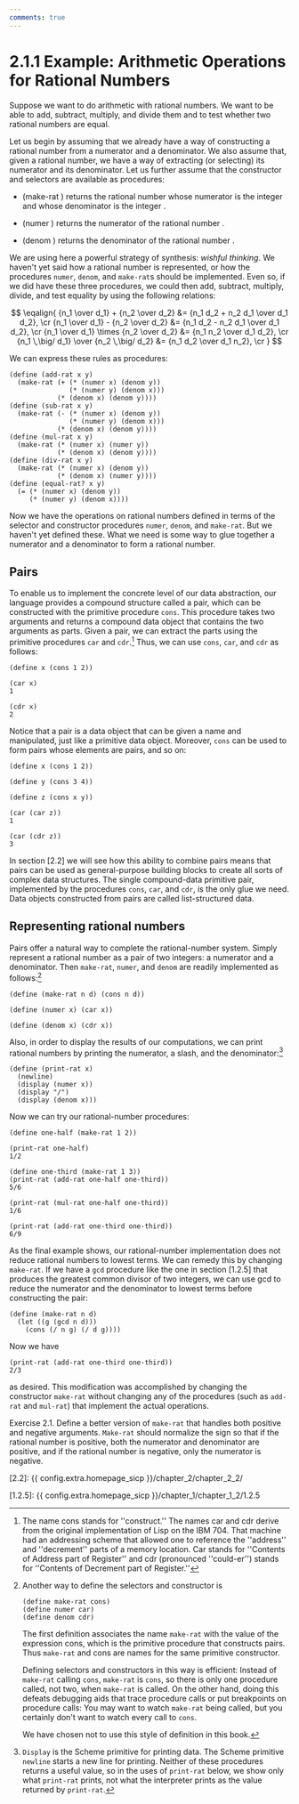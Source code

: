 ```yaml
---
comments: true
---
```


# 2.1.1  Example: Arithmetic Operations for Rational Numbers
Suppose we want to do arithmetic with rational numbers. We want to be able to add, subtract, multiply, and divide them and to test whether two rational numbers are equal.

Let us begin by assuming that we already have a way of constructing a rational number from a numerator and a denominator. We also assume that, given a rational number, we have a way of extracting (or selecting) its numerator and its denominator. Let us further assume that the constructor and selectors are available as procedures:

- (make-rat <n> <d>) returns the rational number whose numerator is the integer <n> and whose denominator is the integer <d>.

- (numer <x>) returns the numerator of the rational number <x>.

- (denom <x>) returns the denominator of the rational number <x>.

We are using here a powerful strategy of synthesis: *wishful thinking*. We haven't yet said how a rational number is represented, or how the procedures `numer`, `denom`, and `make-rat`s should be implemented. Even so, if we did have these three procedures, we could then add, subtract, multiply, divide, and test equality by using the following relations:

$$
\eqalign{
{n_1 \over d_1} + {n_2 \over d_2} 	&= {n_1 d_2 + n_2 d_1 \over d_1 d_2}, \cr
{n_1 \over d_1} - {n_2 \over d_2} 	&= {n_1 d_2 - n_2 d_1 \over d_1 d_2}, \cr
{n_1 \over d_1} \times {n_2 \over d_2} 	&= {n_1 n_2 \over d_1 d_2}, \cr
{n_1 \,\big/ d_1} \over {n_2 \,\big/ d_2} 	&= {n_1 d_2 \over d_1 n_2}, \cr
} $$

We can express these rules as procedures:

```
(define (add-rat x y)
  (make-rat (+ (* (numer x) (denom y))
               (* (numer y) (denom x)))
            (* (denom x) (denom y))))
(define (sub-rat x y)
  (make-rat (- (* (numer x) (denom y))
               (* (numer y) (denom x)))
            (* (denom x) (denom y))))
(define (mul-rat x y)
  (make-rat (* (numer x) (numer y))
            (* (denom x) (denom y))))
(define (div-rat x y)
  (make-rat (* (numer x) (denom y))
            (* (denom x) (numer y))))
(define (equal-rat? x y)
  (= (* (numer x) (denom y))
     (* (numer y) (denom x))))
```

Now we have the operations on rational numbers defined in terms of the selector and constructor procedures `numer`, `denom`, and `make-rat`. But we haven't yet defined these. What we need is some way to glue together a numerator and a denominator to form a rational number.

## Pairs
To enable us to implement the concrete level of our data abstraction, our language provides a compound structure called a pair, which can be constructed with the primitive procedure `cons`. This procedure takes two arguments and returns a compound data object that contains the two arguments as parts. Given a pair, we can extract the parts using the primitive procedures `car` and `cdr`.[^1] Thus, we can use `cons`, `car`, and `cdr` as follows:

```
(define x (cons 1 2))

(car x)
1

(cdr x)
2
```

Notice that a pair is a data object that can be given a name and manipulated, just like a primitive data object. Moreover, `cons` can be used to form pairs whose elements are pairs, and so on:

```
(define x (cons 1 2))

(define y (cons 3 4))

(define z (cons x y))

(car (car z))
1

(car (cdr z))
3
```

In section [2.2] we will see how this ability to combine pairs means that pairs can be used as general-purpose building blocks to create all sorts of complex data structures. The single compound-data primitive pair, implemented by the procedures `cons`, `car`, and `cdr`, is the only glue we need. Data objects constructed from pairs are called list-structured data.

## Representing rational numbers
Pairs offer a natural way to complete the rational-number system. Simply represent a rational number as a pair of two integers: a numerator and a denominator. Then `make-rat`, `numer`, and `denom` are readily implemented as follows:[^2]

```
(define (make-rat n d) (cons n d))

(define (numer x) (car x))

(define (denom x) (cdr x))
```

Also, in order to display the results of our computations, we can print rational numbers by printing the numerator, a slash, and the denominator:[^3]

```
(define (print-rat x)
  (newline)
  (display (numer x))
  (display "/")
  (display (denom x)))
```

Now we can try our rational-number procedures:

```
(define one-half (make-rat 1 2))

(print-rat one-half)
1/2

(define one-third (make-rat 1 3))
(print-rat (add-rat one-half one-third))
5/6

(print-rat (mul-rat one-half one-third))
1/6

(print-rat (add-rat one-third one-third))
6/9
```

As the final example shows, our rational-number implementation does not reduce rational numbers to lowest terms. We can remedy this by changing `make-rat`. If we have a `gcd` procedure like the one in section [1.2.5] that produces the greatest common divisor of two integers, we can use gcd to reduce the numerator and the denominator to lowest terms before constructing the pair:

```
(define (make-rat n d)
  (let ((g (gcd n d)))
    (cons (/ n g) (/ d g))))
```

Now we have

```
(print-rat (add-rat one-third one-third))
2/3
```

as desired. This modification was accomplished by changing the constructor `make-rat` without changing any of the procedures (such as `add-rat` and `mul-rat`) that implement the actual operations.

<div id="Exercise2.1" markdown>

Exercise 2.1.  Define a better version of `make-rat` that handles both positive and negative arguments. `Make-rat` should normalize the sign so that if the rational number is positive, both the numerator and denominator are positive, and if the rational number is negative, only the numerator is negative.
</div>

[^1]: 
    The name cons stands for ''construct.'' The names car and cdr derive from the original implementation of Lisp on the IBM 704. That machine had an addressing scheme that allowed one to reference the ''address'' and ''decrement'' parts of a memory location. Car stands for ''Contents of Address part of Register'' and cdr (pronounced ''could-er'') stands for ''Contents of Decrement part of Register.''

[^2]:
    Another way to define the selectors and constructor is
    ```
    (define make-rat cons)
    (define numer car)
    (define denom cdr)
    ```
    The first definition associates the name `make-rat` with the value of the expression cons, which is the primitive procedure that constructs pairs. Thus `make-rat` and cons are names for the same primitive constructor.

    Defining selectors and constructors in this way is efficient: Instead of `make-rat` calling `cons`, `make-rat` is `cons`, so there is only one procedure called, not two, when `make-rat` is called. On the other hand, doing this defeats debugging aids that trace procedure calls or put breakpoints on procedure calls: You may want to watch `make-rat` being called, but you certainly don't want to watch every call to `cons`.

    We have chosen not to use this style of definition in this book. 

[^3]:
    `Display` is the Scheme primitive for printing data. The Scheme primitive `newline` starts a new line for printing. Neither of these procedures returns a useful value, so in the uses of `print-rat` below, we show only what `print-rat` prints, not what the interpreter prints as the value returned by `print-rat`.

[2.2]: {{ config.extra.homepage_sicp }}/chapter_2/chapter_2_2/

[1.2.5]: {{ config.extra.homepage_sicp }}/chapter_1/chapter_1_2/1.2.5